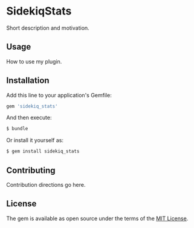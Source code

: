 # SidekiqStats
Short description and motivation.

## Usage
How to use my plugin.

## Installation
Add this line to your application's Gemfile:

```ruby
gem 'sidekiq_stats'
```

And then execute:
```bash
$ bundle
```

Or install it yourself as:
```bash
$ gem install sidekiq_stats
```

## Contributing
Contribution directions go here.

## License
The gem is available as open source under the terms of the [MIT License](https://opensource.org/licenses/MIT).
